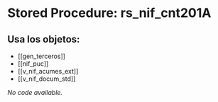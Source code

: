 # Stored Procedure: rs_nif_cnt201A

## Usa los objetos:
- [[gen_terceros]]
- [[nif_puc]]
- [[v_nif_acumes_ext]]
- [[v_nif_docum_std]]

*No code available.*
